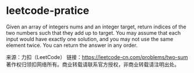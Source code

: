 # leetcode-pratice
Given an array of integers nums and an integer target, return indices of the two numbers such that they add up to target. You may assume that each input would have exactly one solution, and you may not use the same element twice.
You can return the answer in any order.

来源：力扣（LeetCode）
链接：https://leetcode-cn.com/problems/two-sum
著作权归领扣网络所有。商业转载请联系官方授权，非商业转载请注明出处。
